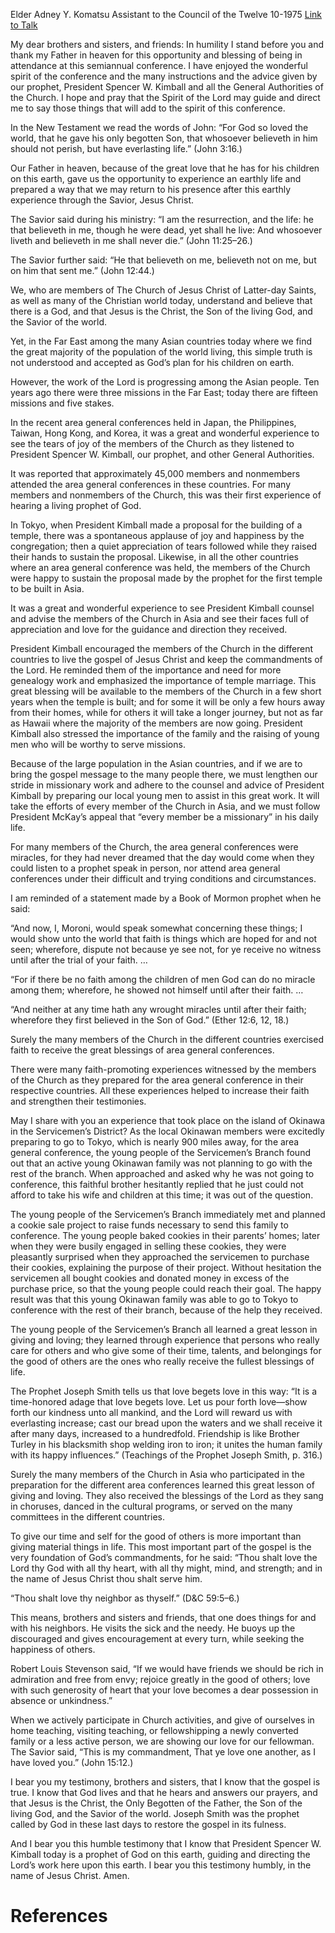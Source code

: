 Elder Adney Y. Komatsu
Assistant to the Council of the Twelve
10-1975
[Link to Talk](https://www.churchofjesuschrist.org/study/general-conference/1975/10/faith-and-works-in-the-far-east?lang=eng)

My dear brothers and sisters, and friends: In humility I stand before you and thank my Father in heaven for this opportunity and blessing of being in attendance at this semiannual conference. I have enjoyed the wonderful spirit of the conference and the many instructions and the advice given by our prophet, President Spencer W. Kimball and all the General Authorities of the Church. I hope and pray that the Spirit of the Lord may guide and direct me to say those things that will add to the spirit of this conference.

In the New Testament we read the words of John: “For God so loved the world, that he gave his only begotten Son, that whosoever believeth in him should not perish, but have everlasting life.” (John 3:16.)

Our Father in heaven, because of the great love that he has for his children on this earth, gave us the opportunity to experience an earthly life and prepared a way that we may return to his presence after this earthly experience through the Savior, Jesus Christ.

The Savior said during his ministry: “I am the resurrection, and the life: he that believeth in me, though he were dead, yet shall he live: And whosoever liveth and believeth in me shall never die.” (John 11:25–26.)

The Savior further said: “He that believeth on me, believeth not on me, but on him that sent me.” (John 12:44.)

We, who are members of The Church of Jesus Christ of Latter-day Saints, as well as many of the Christian world today, understand and believe that there is a God, and that Jesus is the Christ, the Son of the living God, and the Savior of the world.

Yet, in the Far East among the many Asian countries today where we find the great majority of the population of the world living, this simple truth is not understood and accepted as God’s plan for his children on earth.

However, the work of the Lord is progressing among the Asian people. Ten years ago there were three missions in the Far East; today there are fifteen missions and five stakes.

In the recent area general conferences held in Japan, the Philippines, Taiwan, Hong Kong, and Korea, it was a great and wonderful experience to see the tears of joy of the members of the Church as they listened to President Spencer W. Kimball, our prophet, and other General Authorities.

It was reported that approximately 45,000 members and nonmembers attended the area general conferences in these countries. For many members and nonmembers of the Church, this was their first experience of hearing a living prophet of God.

In Tokyo, when President Kimball made a proposal for the building of a temple, there was a spontaneous applause of joy and happiness by the congregation; then a quiet appreciation of tears followed while they raised their hands to sustain the proposal. Likewise, in all the other countries where an area general conference was held, the members of the Church were happy to sustain the proposal made by the prophet for the first temple to be built in Asia.

It was a great and wonderful experience to see President Kimball counsel and advise the members of the Church in Asia and see their faces full of appreciation and love for the guidance and direction they received.

President Kimball encouraged the members of the Church in the different countries to live the gospel of Jesus Christ and keep the commandments of the Lord. He reminded them of the importance and need for more genealogy work and emphasized the importance of temple marriage. This great blessing will be available to the members of the Church in a few short years when the temple is built; and for some it will be only a few hours away from their homes, while for others it will take a longer journey, but not as far as Hawaii where the majority of the members are now going. President Kimball also stressed the importance of the family and the raising of young men who will be worthy to serve missions.

Because of the large population in the Asian countries, and if we are to bring the gospel message to the many people there, we must lengthen our stride in missionary work and adhere to the counsel and advice of President Kimball by preparing our local young men to assist in this great work. It will take the efforts of every member of the Church in Asia, and we must follow President McKay’s appeal that “every member be a missionary” in his daily life.

For many members of the Church, the area general conferences were miracles, for they had never dreamed that the day would come when they could listen to a prophet speak in person, nor attend area general conferences under their difficult and trying conditions and circumstances.

I am reminded of a statement made by a Book of Mormon prophet when he said:

“And now, I, Moroni, would speak somewhat concerning these things; I would show unto the world that faith is things which are hoped for and not seen; wherefore, dispute not because ye see not, for ye receive no witness until after the trial of your faith. …

“For if there be no faith among the children of men God can do no miracle among them; wherefore, he showed not himself until after their faith. …

“And neither at any time hath any wrought miracles until after their faith; wherefore they first believed in the Son of God.” (Ether 12:6, 12, 18.)

Surely the many members of the Church in the different countries exercised faith to receive the great blessings of area general conferences.

There were many faith-promoting experiences witnessed by the members of the Church as they prepared for the area general conference in their respective countries. All these experiences helped to increase their faith and strengthen their testimonies.

May I share with you an experience that took place on the island of Okinawa in the Servicemen’s District? As the local Okinawan members were excitedly preparing to go to Tokyo, which is nearly 900 miles away, for the area general conference, the young people of the Servicemen’s Branch found out that an active young Okinawan family was not planning to go with the rest of the branch. When approached and asked why he was not going to conference, this faithful brother hesitantly replied that he just could not afford to take his wife and children at this time; it was out of the question.

The young people of the Servicemen’s Branch immediately met and planned a cookie sale project to raise funds necessary to send this family to conference. The young people baked cookies in their parents’ homes; later when they were busily engaged in selling these cookies, they were pleasantly surprised when they approached the servicemen to purchase their cookies, explaining the purpose of their project. Without hesitation the servicemen all bought cookies and donated money in excess of the purchase price, so that the young people could reach their goal. The happy result was that this young Okinawan family was able to go to Tokyo to conference with the rest of their branch, because of the help they received.

The young people of the Servicemen’s Branch all learned a great lesson in giving and loving; they learned through experience that persons who really care for others and who give some of their time, talents, and belongings for the good of others are the ones who really receive the fullest blessings of life.

The Prophet Joseph Smith tells us that love begets love in this way: “It is a time-honored adage that love begets love. Let us pour forth love—show forth our kindness unto all mankind, and the Lord will reward us with everlasting increase; cast our bread upon the waters and we shall receive it after many days, increased to a hundredfold. Friendship is like Brother Turley in his blacksmith shop welding iron to iron; it unites the human family with its happy influences.” (Teachings of the Prophet Joseph Smith, p. 316.)

Surely the many members of the Church in Asia who participated in the preparation for the different area conferences learned this great lesson of giving and loving. They also received the blessings of the Lord as they sang in choruses, danced in the cultural programs, or served on the many committees in the different countries.

To give our time and self for the good of others is more important than giving material things in life. This most important part of the gospel is the very foundation of God’s commandments, for he said: “Thou shalt love the Lord thy God with all thy heart, with all thy might, mind, and strength; and in the name of Jesus Christ thou shalt serve him.

“Thou shalt love thy neighbor as thyself.” (D&C 59:5–6.)

This means, brothers and sisters and friends, that one does things for and with his neighbors. He visits the sick and the needy. He buoys up the discouraged and gives encouragement at every turn, while seeking the happiness of others.

Robert Louis Stevenson said, “If we would have friends we should be rich in admiration and free from envy; rejoice greatly in the good of others; love with such generosity of heart that your love becomes a dear possession in absence or unkindness.”

When we actively participate in Church activities, and give of ourselves in home teaching, visiting teaching, or fellowshipping a newly converted family or a less active person, we are showing our love for our fellowman. The Savior said, “This is my commandment, That ye love one another, as I have loved you.” (John 15:12.)

I bear you my testimony, brothers and sisters, that I know that the gospel is true. I know that God lives and that he hears and answers our prayers, and that Jesus is the Christ, the Only Begotten of the Father, the Son of the living God, and the Savior of the world. Joseph Smith was the prophet called by God in these last days to restore the gospel in its fulness.

And I bear you this humble testimony that I know that President Spencer W. Kimball today is a prophet of God on this earth, guiding and directing the Lord’s work here upon this earth. I bear you this testimony humbly, in the name of Jesus Christ. Amen.

# References
